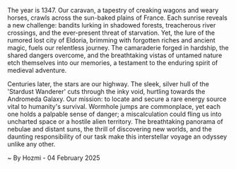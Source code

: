 
The year is 1347.  Our caravan, a tapestry of creaking wagons and weary horses, crawls across the sun-baked plains of France.  Each sunrise reveals a new challenge: bandits lurking in shadowed forests, treacherous river crossings, and the ever-present threat of starvation.  Yet, the lure of the rumored lost city of Eldoria, brimming with forgotten riches and ancient magic, fuels our relentless journey. The camaraderie forged in hardship, the shared dangers overcome, and the breathtaking vistas of untamed nature etch themselves into our memories, a testament to the enduring spirit of medieval adventure.


Centuries later, the stars are our highway.  The sleek, silver hull of the 'Stardust Wanderer' cuts through the inky void, hurtling towards the Andromeda Galaxy.  Our mission: to locate and secure a rare energy source vital to humanity's survival.  Wormhole jumps are commonplace, yet each one holds a palpable sense of danger; a miscalculation could fling us into uncharted space or a hostile alien territory.  The breathtaking panorama of nebulae and distant suns, the thrill of discovering new worlds, and the daunting responsibility of our task make this interstellar voyage an odyssey unlike any other.

~ By Hozmi - 04 February 2025
